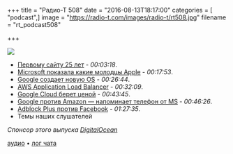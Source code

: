 +++
title = "Радио-Т 508"
date = "2016-08-13T18:17:00"
categories = [ "podcast",]
image = "https://radio-t.com/images/radio-t/rt508.jpg"
filename = "rt_podcast508"

+++

![](https://radio-t.com/images/radio-t/rt508.jpg)

- [Первому сайту 25 лет](https://www.engadget.com/2016/08/06/first-website-went-public-25-years-ago/) - *00:03:18*.
- [Microsoft показала какие молодцы Apple](https://9to5mac.com/2016/08/12/proof-apple-was-right-to-fight-the-fbi/) - *00:17:53*.
- [Google создает новую OS](http://thenextweb.com/google/2016/08/13/google-is-secretly-creating-a-new-os-thats-not-based-on-linux/) - *00:26:44*.
- [AWS Application Load Balancer](https://aws.amazon.com/blogs/aws/new-aws-application-load-balancer/) - *00:32:09*.
- [Google Cloud берет ценой](https://techcrunch.com/2016/08/09/google-cloud-platforms-preemptible-vms-are-now-up-to-33-cheaper/) - *00:43:45*.
- [Google против Amazon — напоминает телефон от MS](http://www.businessinsider.com/google-vs-amazon-in-cloud-is-like-a-microsoft-phone-tech-exec-says-2016-8) - *00:46:26*.
- [Adblock Plus против Facebook](http://mashable.com/2016/08/11/facebook-adblock-plus-ads/) - *01:27:35*.
- Темы наших слушателей

_Спонсор этого выпуска [DigitalOcean](https://www.digitalocean.com)_

[аудио](https://cdn.radio-t.com/rt_podcast508.mp3) • [лог чата](http://chat.radio-t.com/logs/radio-t-508.html)
<audio src="https://cdn.radio-t.com/rt_podcast508.mp3" preload="none"></audio>
